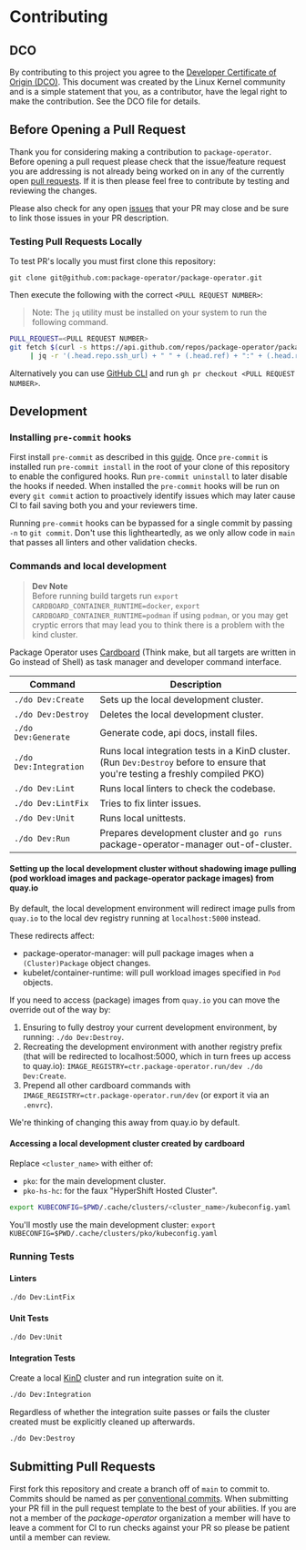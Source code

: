 # Contributing

## DCO

By contributing to this project you agree to the [Developer Certificate of Origin (DCO)](./DCO). This document was created by the Linux Kernel community and is a simple statement that you, as a contributor, have the legal right to make the contribution. See the DCO file for details.

## Before Opening a Pull Request

Thank you for considering making a contribution to `package-operator`.
Before opening a pull request please check that the issue/feature request
you are addressing is not already being worked on in any of the currently
open [pull requests](https://github.com/package-operator/package-operator/pulls).
If it is then please feel free to contribute by testing and reviewing the changes.

Please also check for any open [issues](https://github.com/package-operator/package-operator/issues)
that your PR may close and be sure to link those issues in your PR description.

### Testing Pull Requests Locally

To test PR's locally you must first clone this repository:

`git clone git@github.com:package-operator/package-operator.git`

Then execute the following with the correct `<PULL REQUEST NUMBER>`:

> Note: The `jq` utility must be installed on your system to run the following command.

```bash
PULL_REQUEST=<PULL REQUEST NUMBER>
git fetch $(curl -s https://api.github.com/repos/package-operator/package-operator/pulls/${PULL_REQUEST} \
     | jq -r '(.head.repo.ssh_url) + " " + (.head.ref) + ":" + (.head.ref)')
```

Alternatively you can use [GitHub CLI](https://cli.github.com/) and run `gh pr checkout <PULL REQUEST NUMBER>`.

## Development

### Installing `pre-commit` hooks

First install `pre-commit` as described in this [guide](https://pre-commit.com/#install).
Once `pre-commit` is installed run `pre-commit install` in the root of your clone of this
repository to enable the configured hooks. Run `pre-commit uninstall` to later disable the
hooks if needed. When installed the `pre-commit` hooks will be run on every `git commit`
action to proactively identify issues which may later cause CI to fail saving both you
and your reviewers time.

Running `pre-commit` hooks can be bypassed for a single commit by passing `-n` to `git commit`. Don't use this lightheartedly, as we only allow code in `main` that passes all linters and other validation checks.

### Commands and local development

> **Dev Note**\
> Before running build targets run `export CARDBOARD_CONTAINER_RUNTIME=docker`, `export CARDBOARD_CONTAINER_RUNTIME=podman` if using `podman`, or you may get cryptic errors that may lead you to think there is a problem with the kind cluster.

Package Operator uses [Cardboard](https://github.com/package-operator/cardboard) (Think make, but all targets are written in Go instead of Shell) as task manager and developer command interface.

| Command                | Description                                                                                                                     |
| ---------------------- | ------------------------------------------------------------------------------------------------------------------------------- |
| `./do Dev:Create`      | Sets up the local development cluster.                                                                                          |
| `./do Dev:Destroy`     | Deletes the local development cluster.                                                                                          |
| `./do Dev:Generate`    | Generate code, api docs, install files.                                                                                         |
| `./do Dev:Integration` | Runs local integration tests in a KinD cluster. (Run `Dev:Destroy` before to ensure that you're testing a freshly compiled PKO) |
| `./do Dev:Lint`        | Runs local linters to check the codebase.                                                                                       |
| `./do Dev:LintFix`     | Tries to fix linter issues.                                                                                                     |
| `./do Dev:Unit`        | Runs local unittests.                                                                                                           |
| `./do Dev:Run`         | Prepares development cluster and `go runs` package-operator-manager out-of-cluster.                                             |

#### Setting up the local development cluster without shadowing image pulling (pod workload images and package-operator package images) from quay.io

By default, the local development environment will redirect image pulls from `quay.io` to the local dev registry running at `localhost:5000` instead.

These redirects affect:
- package-operator-manager: will pull package images when a `(Cluster)Package` object changes.
- kubelet/container-runtime: will pull workload images specified in `Pod` objects.

If you need to access (package) images from `quay.io` you can move the override out of the way by:
1. Ensuring to fully destroy your current development environment, by running: `./do Dev:Destroy`.
2. Recreating the development environment with another registry prefix (that will be redirected to localhost:5000, which in turn frees up access to quay.io): `IMAGE_REGISTRY=ctr.package-operator.run/dev ./do Dev:Create`.
3. Prepend all other cardboard commands with `IMAGE_REGISTRY=ctr.package-operator.run/dev` (or export it via an `.envrc`).

We're thinking of changing this away from quay.io by default.

#### Accessing a local development cluster created by cardboard

Replace `<cluster_name>` with either of:
- `pko`: for the main development cluster.
- `pko-hs-hc`: for the faux "HyperShift Hosted Cluster".

```sh
export KUBECONFIG=$PWD/.cache/clusters/<cluster_name>/kubeconfig.yaml
```

You'll mostly use the main development cluster: `export KUBECONFIG=$PWD/.cache/clusters/pko/kubeconfig.yaml`

### Running Tests

#### Linters

```sh
./do Dev:LintFix
```

#### Unit Tests

```sh
./do Dev:Unit
```

#### Integration Tests

Create a local [KinD](https://kind.sigs.k8s.io/) cluster and run integration
suite on it.

```sh
./do Dev:Integration
```

Regardless of whether the integration suite passes or fails the cluster created
must be explicitly cleaned up afterwards.

```sh
./do Dev:Destroy
```

## Submitting Pull Requests

First fork this repository and create a branch off of `main` to commit to.
Commits should be named as per
[conventional commits](https://www.conventionalcommits.org/en/v1.0.0/).
When submitting your PR fill in the pull request template to the best of
your abilities. If you are not a member of the _package-operator_ organization a
member will have to leave a comment for CI to run checks against your
PR so please be patient until a member can review.
